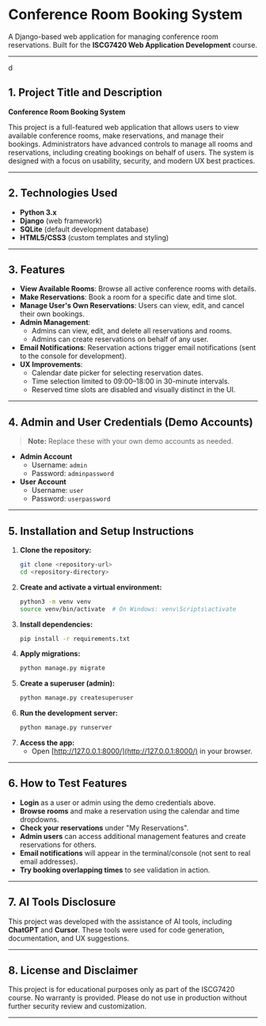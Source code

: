 # Conference Room Booking System

A Django-based web application for managing conference room reservations. Built for the **ISCG7420 Web Application Development** course.

---

d

## 1. Project Title and Description

**Conference Room Booking System**

This project is a full-featured web application that allows users to view available conference rooms, make reservations, and manage their bookings. Administrators have advanced controls to manage all rooms and reservations, including creating bookings on behalf of users. The system is designed with a focus on usability, security, and modern UX best practices.

---

## 2. Technologies Used

- **Python 3.x**
- **Django** (web framework)
- **SQLite** (default development database)
- **HTML5/CSS3** (custom templates and styling)

---

## 3. Features

- **View Available Rooms**: Browse all active conference rooms with details.
- **Make Reservations**: Book a room for a specific date and time slot.
- **Manage User's Own Reservations**: Users can view, edit, and cancel their own bookings.
- **Admin Management**:
  - Admins can view, edit, and delete all reservations and rooms.
  - Admins can create reservations on behalf of any user.
- **Email Notifications**: Reservation actions trigger email notifications (sent to the console for development).
- **UX Improvements**:
  - Calendar date picker for selecting reservation dates.
  - Time selection limited to 09:00–18:00 in 30-minute intervals.
  - Reserved time slots are disabled and visually distinct in the UI.

---

## 4. Admin and User Credentials (Demo Accounts)

> **Note:** Replace these with your own demo accounts as needed.

- **Admin Account**
  - Username: `admin`
  - Password: `adminpassword`
- **User Account**
  - Username: `user`
  - Password: `userpassword`

---

## 5. Installation and Setup Instructions

1. **Clone the repository:**
   ```bash
   git clone <repository-url>
   cd <repository-directory>
   ```
2. **Create and activate a virtual environment:**
   ```bash
   python3 -m venv venv
   source venv/bin/activate  # On Windows: venv\Scripts\activate
   ```
3. **Install dependencies:**
   ```bash
   pip install -r requirements.txt
   ```
4. **Apply migrations:**
   ```bash
   python manage.py migrate
   ```
5. **Create a superuser (admin):**
   ```bash
   python manage.py createsuperuser
   ```
6. **Run the development server:**
   ```bash
   python manage.py runserver
   ```
7. **Access the app:**
   - Open [http://127.0.0.1:8000/](http://127.0.0.1:8000/) in your browser.

---

## 6. How to Test Features

- **Login** as a user or admin using the demo credentials above.
- **Browse rooms** and make a reservation using the calendar and time dropdowns.
- **Check your reservations** under "My Reservations".
- **Admin users** can access additional management features and create reservations for others.
- **Email notifications** will appear in the terminal/console (not sent to real email addresses).
- **Try booking overlapping times** to see validation in action.

---

## 7. AI Tools Disclosure

This project was developed with the assistance of AI tools, including **ChatGPT** and **Cursor**. These tools were used for code generation, documentation, and UX suggestions.

---

## 8. License and Disclaimer

This project is for educational purposes only as part of the ISCG7420 course. No warranty is provided. Please do not use in production without further security review and customization.

---
